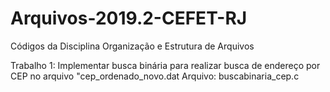# Arquivos-2019.2-CEFET-RJ
 Códigos da Disciplina Organização e Estrutura de Arquivos

Trabalho 1:
Implementar busca binária para realizar busca de endereço por CEP no arquivo "cep_ordenado_novo.dat
Arquivo: buscabinaria_cep.c
